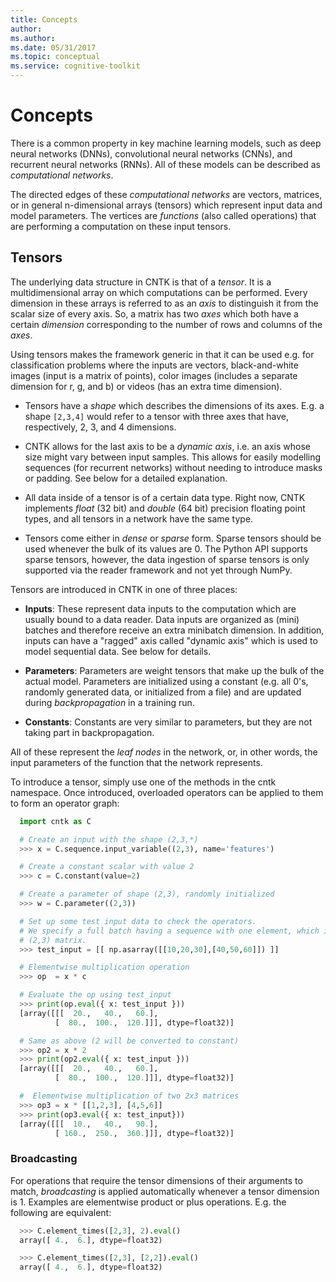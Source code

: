 ```yaml
---
title: Concepts
author: 
ms.author: 
ms.date: 05/31/2017
ms.topic: conceptual
ms.service: cognitive-toolkit
---
```


# Concepts

There is a common property in key machine learning models, such as deep neural
networks (DNNs), convolutional neural networks (CNNs), and recurrent neural
networks (RNNs). All of these models can be described as *computational networks*.

The directed edges of these *computational networks* are vectors, matrices, or in
general n-dimensional arrays (tensors) which represent input data and model
parameters. The vertices are *functions* (also called operations) that are
performing a computation on these input tensors.


## Tensors

The underlying data structure in CNTK is that of a *tensor*. It is a
multidimensional array on which computations can be performed. Every dimension in
these arrays is referred to as an *axis* to distinguish it from the scalar size
of every axis. So, a matrix has two *axes* which both have a certain
*dimension* corresponding to the number of rows and columns of the *axes*.

Using tensors makes the framework generic in that it can be used e.g. for
classification problems where the inputs are vectors, black-and-white
images (input is a matrix of points), color images (includes a separate dimension
for r, g, and b) or videos (has an extra time dimension).

- Tensors have a *shape* which describes the dimensions of its axes. E.g. a shape 
`[2,3,4]` would refer to a tensor with three axes that have, respectively, 2, 3, and 4
  dimensions.

- CNTK allows for the last axis to be a *dynamic axis*, i.e. an axis whose size
  might vary between input samples. This allows for easily
  modelling sequences (for recurrent networks) without needing to introduce masks
  or padding. See below for a detailed explanation.

- All data inside of a tensor is of a certain data type. Right now, CNTK
  implements *float* (32 bit) and *double* (64 bit) precision floating point types,
  and all tensors in a network have the same type.

- Tensors come either in *dense* or *sparse* form. Sparse tensors should be used
  whenever the bulk of its values are 0. The Python API supports sparse
  tensors, however, the data ingestion of sparse tensors is only supported via
  the reader framework and not yet through NumPy.


Tensors are introduced in CNTK in one of three places:

- **Inputs**: These represent data inputs to the computation which are usually
  bound to a data reader. Data inputs are organized as (mini) batches and
  therefore receive an extra minibatch dimension. In addition, inputs can have a
  "ragged" axis called "dynamic axis" which is used to model sequential data. See
  below for details.

- **Parameters**: Parameters are weight tensors that make up the bulk of the
  actual model. Parameters are initialized using a constant (e.g. all 0's,
  randomly  generated data, or initialized from a file) and are updated during
  *backpropagation* in a training run.

- **Constants**: Constants are very similar to parameters, but they are not
  taking part in backpropagation.

All of these represent the *leaf nodes* in the network, or, in other words, the
input parameters of the function that the network represents.

To introduce a tensor, simply use one of the methods in the cntk namespace. Once
introduced, overloaded operators can be applied to them to form an operator graph:

```python
  import cntk as C

  # Create an input with the shape (2,3,*)
  >>> x = C.sequence.input_variable((2,3), name='features')

  # Create a constant scalar with value 2
  >>> c = C.constant(value=2)

  # Create a parameter of shape (2,3), randomly initialized
  >>> w = C.parameter((2,3))

  # Set up some test input data to check the operators.
  # We specify a full batch having a sequence with one element, which is a
  # (2,3) matrix.
  >>> test_input = [[ np.asarray([[10,20,30],[40,50,60]]) ]]

  # Elementwise multiplication operation
  >>> op  = x * c

  # Evaluate the op using test_input
  >>> print(op.eval({ x: test_input }))
  [array([[[  20.,   40.,   60.],
          [  80.,  100.,  120.]]], dtype=float32)]

  # Same as above (2 will be converted to constant)
  >>> op2 = x * 2
  >>> print(op2.eval({ x: test_input }))
  [array([[[  20.,   40.,   60.],
          [  80.,  100.,  120.]]], dtype=float32)]

  #  Elementwise multiplication of two 2x3 matrices
  >>> op3 = x * [[1,2,3], [4,5,6]]
  >>> print(op3.eval({ x: test_input}))
  [array([[[  10.,   40.,   90.],
          [ 160.,  250.,  360.]]], dtype=float32)]
```

### Broadcasting

For operations that require the tensor dimensions of their arguments to match,
*broadcasting*  is applied automatically whenever a tensor dimension is 1.
Examples are elementwise product or plus operations.
E.g. the following are equivalent:

```python
  >>> C.element_times([2,3], 2).eval()
  array([ 4.,  6.], dtype=float32)
```
```python
  >>> C.element_times([2,3], [2,2]).eval()
  array([ 4.,  6.], dtype=float32)
```


